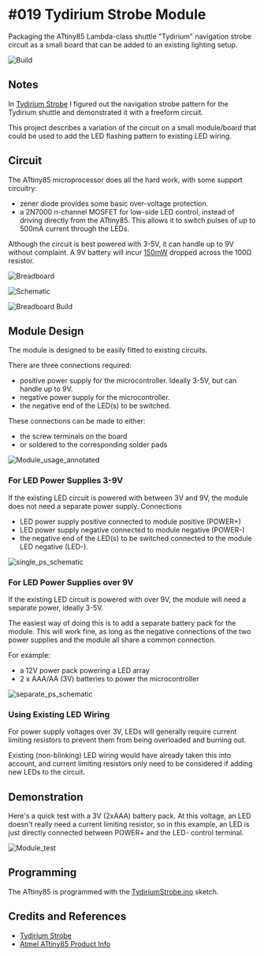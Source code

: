 # #019 Tydirium Strobe Module

Packaging the ATtiny85 Lambda-class shuttle "Tydirium" navigation strobe circuit as a small board that can be added to an existing lighting setup.

![Build](./assets/Module_build.jpg?raw=true)

## Notes

In [Tydirium Strobe](https://modelart.tardate.com/projects/scifiandfantasy/tydiriumstrobe/) I figured out the navigation strobe pattern for the Tydirium shuttle and demonstrated it with a freeform circuit.

This project describes a variation of the circuit on a small module/board that could be used to add the LED flashing pattern to
existing LED wiring.

## Circuit

The ATtiny85 microprocessor does all the hard work, with some support circuitry:

* zener diode provides some basic over-voltage protection.
* a 2N7000 n-channel MOSFET for low-side LED control, instead of driving directly from the ATtiny85. This allows it to switch pulses of up to 500mA current through the LEDs.

Although the circuit is best powered with 3-5V, it can handle up to 9V without complaint. A 9V battery will incur [150mW](https://www.wolframalpha.com/input/?i=%289V-5.1V%29%5E2%2F100%CE%A9) dropped across the 100Ω resistor.

![Breadboard](./assets/Module_bb.jpg?raw=true)

![Schematic](./assets/Module_schematic.jpg?raw=true)

![Breadboard Build](./assets/Module_bb_build.jpg?raw=true)

## Module Design

The module is designed to be easily fitted to existing circuits.

There are three connections required:

* positive power supply for the microcontroller. Ideally 3-5V, but can handle up to 9V.
* negative power supply for the microcontroller.
* the negative end of the LED(s) to be switched.

These connections can be made to either:

* the screw terminals on the board
* or soldered to the corresponding solder pads

![Module_usage_annotated](./assets/Module_usage_annotated.jpg?raw=true)

### For LED Power Supplies 3-9V

If the existing LED circuit is powered with between 3V and 9V, the module does not need a separate power supply.
Connections

* LED power supply positive connected to module positive (POWER+)
* LED power supply negative connected to module negative (POWER-)
* the negative end of the LED(s) to be switched connected to the module LED negative (LED-).

![single_ps_schematic](./assets/single_ps_schematic.jpg?raw=true)

### For LED Power Supplies over 9V

If the existing LED circuit is powered with over 9V, the module will need a separate power, ideally 3-5V.

The easiest way of doing this is to add a separate battery pack for the module.
This will work fine, as long as the negative connections of the two power supplies and the module all share a common connection.

For example:

* a 12V power pack powering a LED array
* 2 x AAA/AA (3V) batteries to power the microcontroller

![separate_ps_schematic](./assets/separate_ps_schematic.jpg?raw=true)

### Using Existing LED Wiring

For power supply voltages over 3V, LEDs will generally require current limiting resistors to prevent them from being overloaded and burning out.

Existing (non-blinking) LED wiring would have already taken this into account,
and current limiting resistors only need to be considered if adding new LEDs to the circuit.

## Demonstration

Here's a quick test with a 3V (2xAAA) battery pack. At this voltage, an LED doesn't really need a current limiting resistor,
so in this example, an LED is just directly connected between POWER+ and the LED- control terminal.

![Module_test](./assets/Module_test.jpg?raw=true)

## Programming

The ATtiny85 is programmed with the [TydiriumStrobe.ino](../TydiriumStrobe.ino) sketch.

## Credits and References

* [Tydirium Strobe](https://modelart.tardate.com/projects/scifiandfantasy/tydiriumstrobe/)
* [Atmel ATtiny85 Product Info](http://www.atmel.com/devices/ATTINY85.aspx)
